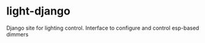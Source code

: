 # light-django

Django site for lighting control. Interface to configure and control esp-based dimmers

